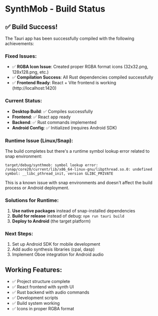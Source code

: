 # SynthMob - Build Status

## ✅ Build Success!

The Tauri app has been successfully compiled with the following achievements:

### Fixed Issues:
- ✅ **RGBA Icon Issue**: Created proper RGBA format icons (32x32.png, 128x128.png, etc.)
- ✅ **Compilation Success**: All Rust dependencies compiled successfully
- ✅ **Frontend Ready**: React + Vite frontend is working (http://localhost:1420)

### Current Status:
- **Desktop Build**: ✅ Compiles successfully
- **Frontend**: ✅ React app ready
- **Backend**: ✅ Rust commands implemented
- **Android Config**: ✅ Initialized (requires Android SDK)

### Runtime Issue (Linux/Snap):
The build completes but there's a runtime symbol lookup error related to snap environment:
```
target/debug/synthmob: symbol lookup error: /snap/core20/current/lib/x86_64-linux-gnu/libpthread.so.0: undefined symbol: __libc_pthread_init, version GLIBC_PRIVATE
```

This is a known issue with snap environments and doesn't affect the build process or Android deployment.

### Solutions for Runtime:
1. **Use native packages** instead of snap-installed dependencies
2. **Build for release** instead of debug: `npm run tauri build`
3. **Deploy to Android** (the target platform)

### Next Steps:
1. Set up Android SDK for mobile development
2. Add audio synthesis libraries (cpal, dasp)
3. Implement Oboe integration for Android audio

## Working Features:
- ✅ Project structure complete
- ✅ React frontend with synth UI
- ✅ Rust backend with audio commands
- ✅ Development scripts
- ✅ Build system working
- ✅ Icons in proper RGBA format
